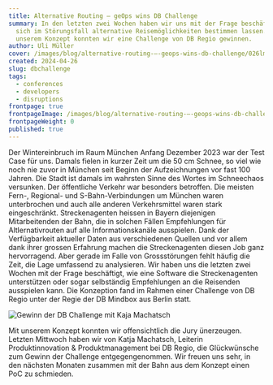 ```yaml
---
title: Alternative Routing – geOps wins DB Challenge
summary: In den letzten zwei Wochen haben wir uns mit der Frage beschäftigt, wie
  sich im Störungsfall alternative Reisemöglichkeiten bestimmen lassen. Mit
  unserem Konzept konnten wir eine Challenge von DB Regio gewinnen.
author: Uli Müller
cover: /images/blog/alternative-routing-–-geops-wins-db-challenge/026lma_8543.jpg
created: 2024-04-26
slug: dbchallenge
tags:
  - conferences
  - developers
  - disruptions
frontpage: true
frontpageImage: /images/blog/alternative-routing-–-geops-wins-db-challenge/021lma_8345.jpg
frontpageWeight: 0
published: true
---
```

Der Wintereinbruch im Raum München Anfang Dezember 2023 war der Test Case für uns. Damals fielen in kurzer Zeit um die 50 cm Schnee, so viel wie noch nie zuvor in München seit Beginn der Aufzeichnungen vor fast 100 Jahren. Die Stadt ist damals im wahrsten Sinne des Wortes im Schneechaos versunken. Der öffentliche Verkehr war besonders betroffen. Die meisten Fern-, Regional- und S-Bahn-Verbindungen um München waren unterbrochen und auch alle anderen Verkehrsmittel waren stark eingeschränkt. Streckenagenten heissen in Bayern diejenigen Mitarbeitenden der Bahn, die in solchen Fällen Empfehlungen für Altlernativrouten auf alle Informationskanäle ausspielen. Dank der Verfügbarkeit aktueller Daten aus verschiedenen Quellen und vor allem dank ihrer grossen Erfahrung machen die Streckenagenten diesen Job ganz hervorragend. Aber gerade im Falle von Grossstörungen fehlt häufig die Zeit, die Lage umfassend zu analysieren. 
Wir haben uns die letzten zwei Wochen mit der Frage beschäftigt, wie eine Software die Streckenagenten unterstützen oder sogar selbständig Empfehlungen an die Reisenden ausspielen kann. Die Konzeption fand im Rahmen einer Challenge von DB Regio unter der Regie der DB Mindbox aus Berlin statt.

![Gewinn der DB Challenge mit Kaja Machatsch](/images/blog/alternative-routing-–-geops-wins-db-challenge/021lma_8345.jpg "Gewinn der DB Challenge mit Kaja Machatsch")


Mit unserem Konzept konnten wir offensichtlich die Jury ünerzeugen. Letzten Mittwoch haben wir von Katja Machatsch, Leiterin Produktinnovation & Produktmanagement bei DB Regio, die Glückwünsche zum Gewinn der Challenge entgegengenommen. Wir freuen uns sehr, in den nächsten Monaten zusammen mit der Bahn aus dem Konzept einen PoC zu schmieden.